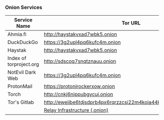 
### Onion Services



| Service Name | Tor URL |
| ----------- | ----------- |
|Ahmia.fi |http://haystakvxad7wbk5.onion |
|DuckDuckGo | https://3g2upl4pq6kufc4m.onion |
|Haystak | http://haystakvxad7wbk5.onion |
|Index of torproject.org | http://sdscoq7snqtznauu.onion |
|NotEvil Dark Web | https://3g2upl4pq6kufc4m.onion |
|ProtonMail | https://protonirockerxow.onion |
|Torch | http://cnkj6nippubgycuj.onion |
|Tor's Gitlab | http://eweiibe6tdjsdprb4px6rqrzzcsi22m4koia44kc5pcjr7nec2rlxyad.onion |
|| [Relay Infrastructure (.onion)](http://eweiibe6tdjsdprb4px6rqrzzcsi22m4koia44kc5pcjr7nec2rlxyad.onion/tpo/community/relays/-/wikis/Relay-Infrastructure) |

